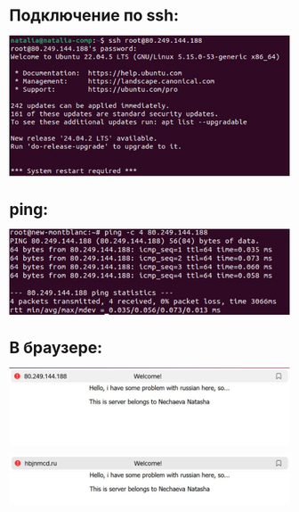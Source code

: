 
# Подключение по ssh:
![1](enter.jpg)

# ping:
![2](ping.jpg)

# В браузере:
![по ип](ip.jpg)

![по имени](name.jpg)
